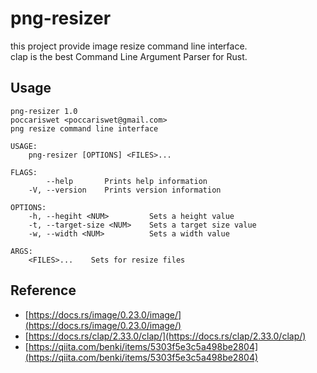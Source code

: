 # png-resizer

this project provide image resize command line interface.  
clap is the best Command Line Argument Parser for Rust.

## Usage

```
png-resizer 1.0
poccariswet <poccariswet@gmail.com>
png resize command line interface

USAGE:
    png-resizer [OPTIONS] <FILES>...

FLAGS:
        --help       Prints help information
    -V, --version    Prints version information

OPTIONS:
    -h, --hegiht <NUM>         Sets a height value
    -t, --target-size <NUM>    Sets a target size value
    -w, --width <NUM>          Sets a width value

ARGS:
    <FILES>...    Sets for resize files
```


## Reference
- [https://docs.rs/image/0.23.0/image/](https://docs.rs/image/0.23.0/image/)
- [https://docs.rs/clap/2.33.0/clap/](https://docs.rs/clap/2.33.0/clap/)
- [https://qiita.com/benki/items/5303f5e3c5a498be2804](https://qiita.com/benki/items/5303f5e3c5a498be2804)

